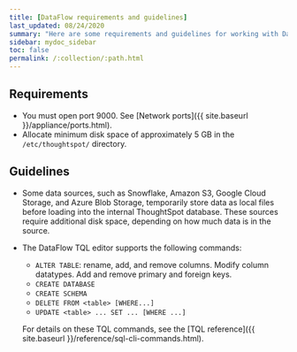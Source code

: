 ```yaml
---
title: [DataFlow requirements and guidelines]
last_updated: 08/24/2020
summary: "Here are some requirements and guidelines for working with DataFlow."
sidebar: mydoc_sidebar
toc: false
permalink: /:collection/:path.html
---
```


## Requirements

- You must open port 9000. See [Network ports]({{ site.baseurl }}/appliance/ports.html).
- Allocate minimum disk space of approximately 5 GB in the <code>/etc/thoughtspot/</code> directory.

## Guidelines

- Some data sources, such as Snowflake, Amazon S3, Google Cloud Storage, and Azure Blob Storage, temporarily store data as local files before loading into the internal ThoughtSpot database. These sources require additional disk space, depending on how much data is in the source.
- The DataFlow TQL editor supports the following commands:  
  - `ALTER TABLE`: rename, add, and remove columns. Modify column datatypes. Add and remove primary and foreign keys.  
  - `CREATE DATABASE`  
  - `CREATE SCHEMA`  
  - `DELETE FROM <table> [WHERE...]`  
  - `UPDATE <table> ... SET ... [WHERE ...]`  

  For details on these TQL commands, see the [TQL reference]({{ site.baseurl }}/reference/sql-cli-commands.html).
